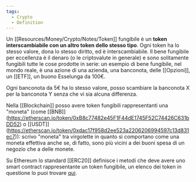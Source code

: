 ```yaml
---
tags:
  - Crypto
  - Definition
---
```



Un [[Resources/Money/Crypto/Notes/Token]] fungibile è un **token interscambiabile con un altro token dello stesso tipo**.
Ogni token ha lo stesso valore, dona lo stesso diritto, ed è interscambiabile.
Il bene fungibile per eccellenza è il denaro (o le criptovalute in generale) e sono solitamente fungibili tutte le cose prodotte in serie: un esempio di bene fungibile, nel mondo reale, è una azione di una azienda, una banconota, delle [[Opzioni]], un [[ETF]], un buono Esselunga da 100€.

Ogni banconota da 5€ ha lo stesso valore, posso scambiare la banconota X per la banconota Y senza che vi sia alcuna differenza.

Nella [[Blockchain]] posso avere token fungibili rappresentanti una "moneta" (come [[BNB]] (https://etherscan.io/token/0xB8c77482e45F1F44dE1745F52C74426C631bDD52) o [[USDT]] (https://etherscan.io/token/0xdac17f958d2ee523a2206206994597c13d831ec7)): scrivo "moneta" tra virgolette in quanto si comportano come una moneta effettiva anche se, di fatto, sono più vicini a dei buoni spesa di un negozio che a delle monete.

Su Ethereum lo standard [[ERC20]] definisce i metodi che deve avere uno smart contract rappresentante un token fungibile, un elenco dei token in questione lo puoi trovare [qui](https://etherscan.io/tokens).